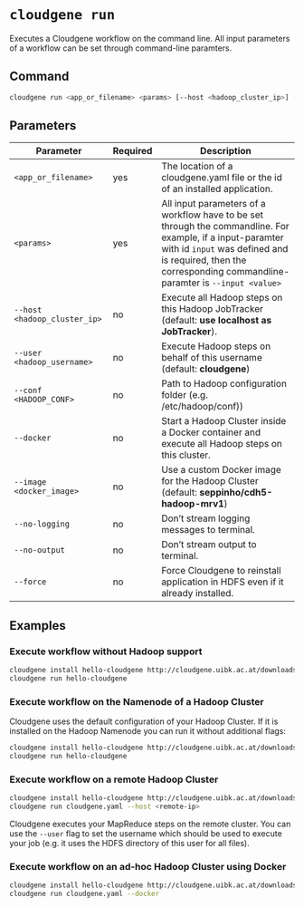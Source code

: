 # `cloudgene run`


Executes a Cloudgene workflow on the command line. All input parameters of a workflow can be set through command-line paramters.

## Command

```bash
cloudgene run <app_or_filename> <params> [--host <hadoop_cluster_ip>] [--user <hadoop_username>] [--docker] [--image <docker_image>] [--no-logging] [--no-output]
```
## Parameters

| Parameter                 | Required | Description |
| --- | --- | --- |
| `<app_or_filename>` | yes | The location of a cloudgene.yaml file or the id of an installed application. |
| `<params>` | yes | All input parameters of a workflow have to be set through the commandline. For example, if a input-paramter with id `input` was defined and is required, then the corresponding commandline-paramter is `--input <value>` |
| `--host <hadoop_cluster_ip>` | no | Execute all Hadoop steps on this Hadoop JobTracker (default: **use localhost as JobTracker**). |
| `--user <hadoop_username>` | no | Execute Hadoop steps on behalf of this username (default: **cloudgene**) |
| `--conf <HADOOP_CONF>` | no | Path to Hadoop configuration folder (e.g. /etc/hadoop/conf)) |
| `--docker` | no | Start a Hadoop Cluster inside a Docker container and execute all Hadoop steps on this cluster. |
| `--image <docker_image>` | no | Use a custom Docker image for the Hadoop Cluster (default: **seppinho/cdh5-hadoop-mrv1**) |
| `--no-logging` | no | Don’t stream logging messages to terminal. |
| `--no-output` | no | Don’t stream output to terminal. |
| `--force` | no | Force Cloudgene to reinstall application in HDFS even if it already installed. |

## Examples

### Execute workflow without Hadoop support

```bash
cloudgene install hello-cloudgene http://cloudgene.uibk.ac.at/downloads/hello-cloudgene
cloudgene run hello-cloudgene
```

### Execute workflow on the Namenode of a Hadoop Cluster

Cloudgene uses the default configuration of your Hadoop Cluster. If it is installed on the Hadoop Namenode you can run it without additional flags:

```bash
cloudgene install hello-cloudgene http://cloudgene.uibk.ac.at/downloads/hello-cloudgene
cloudgene run hello-cloudgene
```
### Execute workflow on a remote Hadoop Cluster

```bash
cloudgene install hello-cloudgene http://cloudgene.uibk.ac.at/downloads/hello-cloudgene
cloudgene run cloudgene.yaml --host <remote-ip>
```

Cloudgene executes your MapReduce steps on the remote cluster. You can use the `--user` flag to set the username which should be used to execute your job (e.g. it uses the HDFS directory of this user for all files).

### Execute workflow on an ad-hoc Hadoop Cluster using Docker

```bash
cloudgene install hello-cloudgene http://cloudgene.uibk.ac.at/downloads/hello-cloudgene
cloudgene run cloudgene.yaml --docker
```
